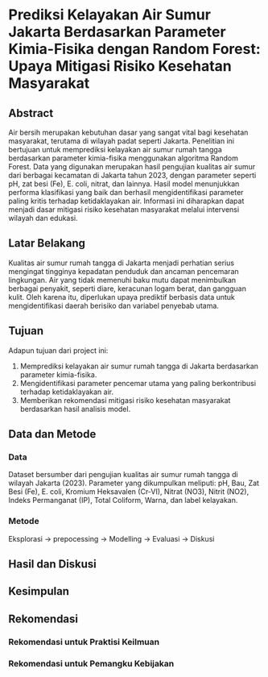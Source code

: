 # Prediksi Kelayakan Air Sumur Jakarta Berdasarkan Parameter Kimia-Fisika dengan Random Forest: Upaya Mitigasi Risiko Kesehatan Masyarakat

## Abstract

Air bersih merupakan kebutuhan dasar yang sangat vital bagi kesehatan masyarakat, terutama di wilayah padat seperti Jakarta. Penelitian ini bertujuan untuk memprediksi kelayakan air sumur rumah tangga berdasarkan parameter kimia-fisika menggunakan algoritma Random Forest. Data yang digunakan merupakan hasil pengujian kualitas air sumur dari berbagai kecamatan di Jakarta tahun 2023, dengan parameter seperti pH, zat besi (Fe), E. coli, nitrat, dan lainnya. Hasil model menunjukkan performa klasifikasi yang baik dan berhasil mengidentifikasi parameter paling kritis terhadap ketidaklayakan air. Informasi ini diharapkan dapat menjadi dasar mitigasi risiko kesehatan masyarakat melalui intervensi wilayah dan edukasi.

## Latar Belakang

Kualitas air sumur rumah tangga di Jakarta menjadi perhatian serius mengingat tingginya kepadatan penduduk dan ancaman pencemaran lingkungan. Air yang tidak memenuhi baku mutu dapat menimbulkan berbagai penyakit, seperti diare, keracunan logam berat, dan gangguan kulit. Oleh karena itu, diperlukan upaya prediktif berbasis data untuk mengidentifikasi daerah berisiko dan variabel penyebab utama.

## Tujuan

Adapun tujuan dari project ini:

1. Memprediksi kelayakan air sumur rumah tangga di Jakarta berdasarkan parameter kimia-fisika.
2. Mengidentifikasi parameter pencemar utama yang paling berkontribusi terhadap ketidaklayakan air.
3. Memberikan rekomendasi mitigasi risiko kesehatan masyarakat berdasarkan hasil analisis model.

## Data dan Metode

### Data

Dataset bersumber dari pengujian kualitas air sumur rumah tangga di wilayah Jakarta (2023). Parameter yang dikumpulkan meliputi: pH, Bau, Zat Besi (Fe), E. coli, Kromium Heksavalen (Cr-VI), Nitrat (NO3), Nitrit (NO2), Indeks Permanganat (IP), Total Coliform, Warna, dan label kelayakan.

### Metode

Eksplorasi -> prepocessing -> Modelling -> Evaluasi -> Diskusi

## Hasil dan Diskusi

## Kesimpulan

## Rekomendasi

### Rekomendasi untuk Praktisi Keilmuan

### Rekomendasi untuk Pemangku Kebijakan
